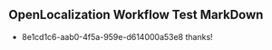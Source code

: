 ## OpenLocalization Workflow Test MarkDown
* 8e1cd1c6-aab0-4f5a-959e-d614000a53e8 thanks!

<!--HONumber=Jul16_HO3-->


